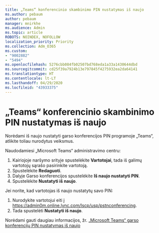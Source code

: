 ```yaml
---
title: „Teams“ konferencinio skambinimo PIN nustatymas iš naujo
ms.author: pebaum
author: pebaum
manager: mnirkhe
ms.audience: Admin
ms.topic: article
ROBOTS: NOINDEX, NOFOLLOW
localization_priority: Priority
ms.collection: Adm_O365
ms.custom:
- "9002882"
- "5494"
ms.openlocfilehash: 5276cbb084fb02507bd768eda1a33a1430644dbd
ms.sourcegitcommit: cd25f39a7924b13e797845f4275932ea2da64141
ms.translationtype: HT
ms.contentlocale: lt-LT
ms.lasthandoff: 04/29/2020
ms.locfileid: "43933375"
---
```

# <a name="reset-conferencing-pin-in-teams"></a>„Teams“ konferencinio skambinimo PIN nustatymas iš naujo

Norėdami iš naujo nustatyti garso konferencijos PIN programoje „Teams“, atlikite toliau nurodytus veiksmus.  

Naudodamiesi „Microsoft Teams“ administravimo centru:

1. Kairiojoje naršymo srityje spustelėkite **Vartotojai**, tada iš galimų vartotojų sąrašo pasirinkite vartotoją. 
2. Spustelėkite **Redaguoti**.
3. Dalyje Garso konferencijos spustelėkite **Iš naujo nustatyti PIN**.
4. Spustelėkite **Nustatyti iš naujo**.

Jei norite, kad vartotojas iš naujo nustatytų savo PIN:
1. Nurodykite vartotojui eiti į https://admin0m.online.lync.com/lscp/usp/pstnconferencing.
2. Tada spustelėti **Nustatyti iš naujo**.

Norėdami gauti daugiau informacijos, žr. [„Microsoft Teams“ garso konferencijų PIN nustatymas iš naujo](https://docs.microsoft.com/microsoftteams/reset-the-audio-conferencing-pin-in-teams)
